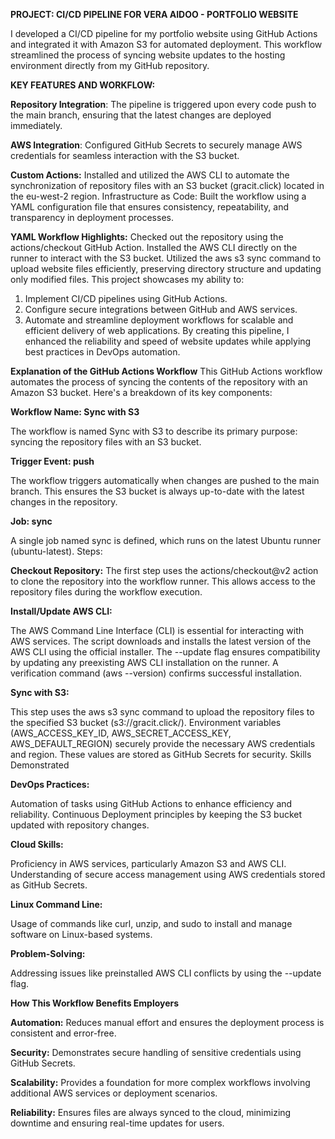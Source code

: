 **PROJECT: CI/CD PIPELINE FOR VERA AIDOO - PORTFOLIO WEBSITE**

I developed a CI/CD pipeline for my portfolio website using GitHub Actions and integrated it with Amazon S3 for automated deployment. 
This workflow streamlined the process of syncing website updates to the hosting environment directly from my GitHub repository.

**KEY FEATURES AND WORKFLOW:**

**Repository Integration**: The pipeline is triggered upon every code push to the main branch, ensuring that the latest changes are deployed immediately.

**AWS Integration**: Configured GitHub Secrets to securely manage AWS credentials for seamless interaction with the S3 bucket.

**Custom Actions:** Installed and utilized the AWS CLI to automate the synchronization of repository files with an S3 bucket (gracit.click) located in the eu-west-2 region.
Infrastructure as Code: Built the workflow using a YAML configuration file that ensures consistency, repeatability, and transparency in deployment processes.

**YAML Workflow Highlights:**
Checked out the repository using the actions/checkout GitHub Action.
Installed the AWS CLI directly on the runner to interact with the S3 bucket.
Utilized the aws s3 sync command to upload website files efficiently, preserving directory structure and updating only modified files.
This project showcases my ability to:

1. Implement CI/CD pipelines using GitHub Actions.
2. Configure secure integrations between GitHub and AWS services.
3. Automate and streamline deployment workflows for scalable and efficient delivery of web applications.
By creating this pipeline, I enhanced the reliability and speed of website updates while applying best practices in DevOps automation.

**Explanation of the GitHub Actions Workflow**
This GitHub Actions workflow automates the process of syncing the contents of the repository with an Amazon S3 bucket. Here's a breakdown of its key components:


**Workflow Name: Sync with S3**

The workflow is named Sync with S3 to describe its primary purpose: syncing the repository files with an S3 bucket.

**Trigger Event: push**

The workflow triggers automatically when changes are pushed to the main branch. This ensures the S3 bucket is always up-to-date with the latest changes in the repository.

**Job: sync**

A single job named sync is defined, which runs on the latest Ubuntu runner (ubuntu-latest).
Steps:

**Checkout Repository:**
The first step uses the actions/checkout@v2 action to clone the repository into the workflow runner. This allows access to the repository files during the workflow execution.

**Install/Update AWS CLI:**

The AWS Command Line Interface (CLI) is essential for interacting with AWS services.
The script downloads and installs the latest version of the AWS CLI using the official installer.
The --update flag ensures compatibility by updating any preexisting AWS CLI installation on the runner.
A verification command (aws --version) confirms successful installation.

**Sync with S3:**

This step uses the aws s3 sync command to upload the repository files to the specified S3 bucket (s3://gracit.click/).
Environment variables (AWS_ACCESS_KEY_ID, AWS_SECRET_ACCESS_KEY, AWS_DEFAULT_REGION) securely provide the necessary AWS credentials and region. These values are stored as GitHub Secrets for security.
Skills Demonstrated

**DevOps Practices:**

Automation of tasks using GitHub Actions to enhance efficiency and reliability.
Continuous Deployment principles by keeping the S3 bucket updated with repository changes.

**Cloud Skills:**

Proficiency in AWS services, particularly Amazon S3 and AWS CLI.
Understanding of secure access management using AWS credentials stored as GitHub Secrets.

**Linux Command Line:**

Usage of commands like curl, unzip, and sudo to install and manage software on Linux-based systems.

**Problem-Solving:**

Addressing issues like preinstalled AWS CLI conflicts by using the --update flag.

**How This Workflow Benefits Employers**

**Automation:** Reduces manual effort and ensures the deployment process is consistent and error-free.

**Security:** Demonstrates secure handling of sensitive credentials using GitHub Secrets.

**Scalability:** Provides a foundation for more complex workflows involving additional AWS services or deployment scenarios.

**Reliability:** Ensures files are always synced to the cloud, minimizing downtime and ensuring real-time updates for users.
